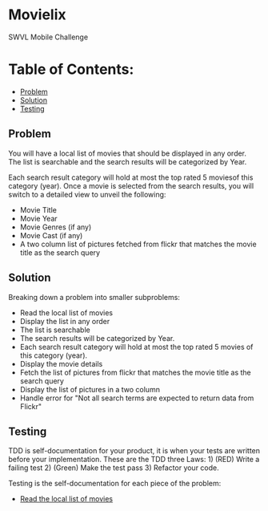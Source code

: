 # Movielix

SWVL Mobile Challenge

# Table of Contents:
- [Problem](#problem)
- [Solution](#solution)
- [Testing](#testing)

## Problem

You will have a local list of movies that should be displayed in any order. The list is ​searchable and the search results will be categorized by Year.

Each search result category will hold at most the ​top rated 5 movies​ of this category (year​)​.
Once a movie is selected from the search results, you will switch to a detailed view to unveil the following:
- Movie Title
- Movie Year
- Movie Genres (if any)
- Movie Cast (if any)
- A two column list of pictures fetched from flickr that matches the movie title as the search
query

## Solution

Breaking down a problem into smaller subproblems:

- Read the local list of movies
- Display the list in any order
- The list is searchable
- The search results will be categorized by Year.
- Each search result category will hold at most the top rated 5 movies of this category (year).
- Display the movie details
- Fetch the list of pictures from flickr that matches the movie title as the search
query
- Display the list of pictures in a two column
- Handle error for "Not all search terms are expected to return data from Flickr"

## Testing

TDD is self-documentation for your product, it is when your tests are written before your implementation. These are the TDD three Laws: 1) (RED) Write a failing test 2) (Green) Make the test pass 3) Refactor your code. 

Testing is the self-documentation for each piece of the problem:

- [Read the local list of movies](https://github.com/Mustafa-Ezzat/Movielix/blob/master/Movielix/MovielixTests/ModulesTests/MovieSearchTests/JsonReaderTests.swift)
